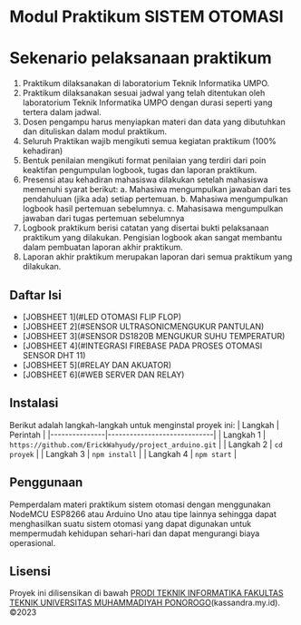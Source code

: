 
# Modul Praktikum SISTEM OTOMASI


# Sekenario pelaksanaan praktikum
1. Praktikum dilaksanakan di laboratorium Teknik Informatika UMPO.
2. Praktikum dilaksanakan sesuai jadwal yang telah ditentukan oleh laboratorium
Teknik Informatika UMPO dengan durasi seperti yang tertera dalam jadwal.
3. Dosen pengampu harus menyiapkan materi dan data yang dibutuhkan dan dituliskan
dalam modul praktikum.
4. Seluruh Praktikan wajib mengikuti semua kegiatan praktikum (100% kehadiran)
5. Bentuk penilaian mengikuti format penilaian yang terdiri dari poin keaktifan
pengumpulan logbook, tugas dan laporan praktikum.
6. Presensi atau kehadiran mahasiswa dilakukan setelah mahasiswa memenuhi syarat
berikut:
a. Mahasiwa mengumpulkan jawaban dari tes pendahuluan (jika ada) setiap
pertemuan.
b. Mahasiwa mengumpulkan logbook hasil pertemuan sebelumnya.
c. Mahasisawa mengumpulkan jawaban dari tugas pertemuan sebelumnya
7. Logbook praktikum berisi catatan yang disertai bukti pelaksanaan praktikum yang
dilakukan. Pengisian logbook akan sangat membantu dalam pembuatan laporan akhir
praktikum.
8. Laporan akhir praktikum merupakan laporan dari semua praktikum yang dilakukan.


## Daftar Isi
- [JOBSHEET 1](#LED OTOMASI FLIP FLOP)
- [JOBSHEET 2](#SENSOR ULTRASONICMENGUKUR PANTULAN)
- [JOBSHEET 3](#SENSOR DS1820B MENGUKUR SUHU TEMPERATUR)
- [JOBSHEET 4](#INTEGRASI FIREBASE PADA PROSES OTOMASI SENSOR DHT 11)
- [JOBSHEET 5](#RELAY DAN AKUATOR)
- [JOBSHEET 6](#WEB SERVER DAN RELAY)

## Instalasi
Berikut adalah langkah-langkah untuk menginstal proyek ini:
| Langkah       | Perintah                    |
|---------------|-----------------------------|
| Langkah 1     | `https://github.com/ErickWahyudy/project_arduino.git` |
| Langkah 2     | `cd proyek`                 |
| Langkah 3     | `npm install`               |
| Langkah 4     | `npm start`                 |


## Penggunaan
Pemperdalam materi praktikum sistem otomasi dengan menggunakan NodeMCU ESP8266 atau Arduino Uno atau tipe lainnya sehingga dapat menghasilkan suatu sistem otomasi yang dapat digunakan untuk mempermudah kehidupan sehari-hari dan dapat mengurangi biaya operasional.


## Lisensi
Proyek ini dilisensikan di bawah [PRODI TEKNIK INFORMATIKA FAKULTAS TEKNIK UNIVERSITAS MUHAMMADIYAH PONOROGO](www.umpo.ac.id)(kassandra.my.id).
©2023
